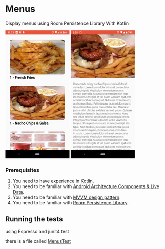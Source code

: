# Menus
Display menus using Room Persistence Library With Kotlin

<img src="/screenshots/Screenshot_20180901-183756-1.png" width="200" height="400" /> <img src="/screenshots/Screenshot_20180901-183824.png" width="200" height="400" />


### Prerequisites

 1. You need to have experience in [Kotlin](https://kotlinlang.org).
 2. You need to be familiar with [Android Architecture Components & Live Data](https://developer.android.com/topic/libraries/architecture/).
 3. You need to be familiar with [MVVM design pattern](https://en.wikipedia.org/wiki/Model–view–viewmodel).
 4. You need to be familiar with [Room Persistence Library](https://developer.android.com/topic/libraries/architecture/room).

 ## Running the tests

 using Espresso and junit4 test

 there is a file called [MenusTest](/app/src/androidTest/java/com/elmenus/app/MenusTest.kt)

